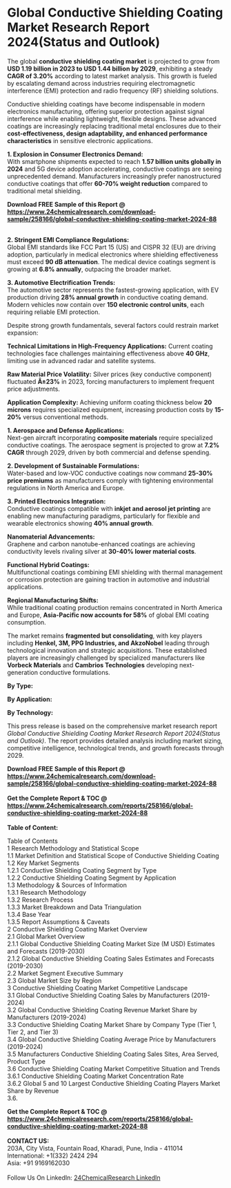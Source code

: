 <h1>Global Conductive Shielding Coating Market Research Report 2024(Status and Outlook)</h1><p>The global <strong>conductive shielding coating market</strong> is projected to grow from <strong>USD 1.19 billion in 2023 to USD 1.44 billion by 2029</strong>, exhibiting a steady <strong>CAGR of 3.20%</strong> according to latest market analysis. This growth is fueled by escalating demand across industries requiring electromagnetic interference (EMI) protection and radio frequency (RF) shielding solutions.</p><p>Conductive shielding coatings have become indispensable in modern electronics manufacturing, offering superior protection against signal interference while enabling lightweight, flexible designs. These advanced coatings are increasingly replacing traditional metal enclosures due to their <strong>cost-effectiveness, design adaptability, and enhanced performance characteristics</strong> in sensitive electronic applications.</p><p><strong>1. Explosion in Consumer Electronics Demand:</strong><br>
With smartphone shipments expected to reach <strong>1.57 billion units globally in 2024</strong> and 5G device adoption accelerating, conductive coatings are seeing unprecedented demand. Manufacturers increasingly prefer nanostructured conductive coatings that offer <strong>60-70% weight reduction</strong> compared to traditional metal shielding.</p><div><b>Download FREE Sample of this Report @ 
            <a href="https://www.24chemicalresearch.com/download-sample/258166/global-conductive-shielding-coating-market-2024-88">
            https://www.24chemicalresearch.com/download-sample/258166/global-conductive-shielding-coating-market-2024-88</a></b></div><br><p><strong>2. Stringent EMI Compliance Regulations:</strong><br>
Global EMI standards like FCC Part 15 (US) and CISPR 32 (EU) are driving adoption, particularly in medical electronics where shielding effectiveness must exceed <strong>90 dB attenuation</strong>. The medical device coatings segment is growing at <strong>6.8% annually</strong>, outpacing the broader market.</p><p><strong>3. Automotive Electrification Trends:</strong><br>
The automotive sector represents the fastest-growing application, with EV production driving <strong>28% annual growth</strong> in conductive coating demand. Modern vehicles now contain over <strong>150 electronic control units</strong>, each requiring reliable EMI protection.</p><p>Despite strong growth fundamentals, several factors could restrain market expansion:</p><p><strong>Technical Limitations in High-Frequency Applications:</strong> Current coating technologies face challenges maintaining effectiveness above <strong>40 GHz</strong>, limiting use in advanced radar and satellite systems.</p><p><strong>Raw Material Price Volatility:</strong> Silver prices (key conductive component) fluctuated <strong>Â±23%</strong> in 2023, forcing manufacturers to implement frequent price adjustments.</p><p><strong>Application Complexity:</strong> Achieving uniform coating thickness below <strong>20 microns</strong> requires specialized equipment, increasing production costs by <strong>15-20%</strong> versus conventional methods.</p><p><strong>1. Aerospace and Defense Applications:</strong><br>
Next-gen aircraft incorporating <strong>composite materials</strong> require specialized conductive coatings. The aerospace segment is projected to grow at <strong>7.2% CAGR</strong> through 2029, driven by both commercial and defense spending.</p><p><strong>2. Development of Sustainable Formulations:</strong><br>
Water-based and low-VOC conductive coatings now command <strong>25-30% price premiums</strong> as manufacturers comply with tightening environmental regulations in North America and Europe.</p><p><strong>3. Printed Electronics Integration:</strong><br>
Conductive coatings compatible with <strong>inkjet and aerosol jet printing</strong> are enabling new manufacturing paradigms, particularly for flexible and wearable electronics showing <strong>40% annual growth</strong>.</p><p><strong>Nanomaterial Advancements:</strong><br>
    Graphene and carbon nanotube-enhanced coatings are achieving conductivity levels rivaling silver at <strong>30-40% lower material costs</strong>.</p><p><strong>Functional Hybrid Coatings:</strong><br>
    Multifunctional coatings combining EMI shielding with thermal management or corrosion protection are gaining traction in automotive and industrial applications.</p><p><strong>Regional Manufacturing Shifts:</strong><br>
    While traditional coating production remains concentrated in North America and Europe, <strong>Asia-Pacific now accounts for 58%</strong> of global EMI coating consumption.</p><p>The market remains <strong>fragmented but consolidating</strong>, with key players including <strong>Henkel, 3M, PPG Industries, and AkzoNobel</strong> leading through technological innovation and strategic acquisitions. These established players are increasingly challenged by specialized manufacturers like <strong>Vorbeck Materials</strong> and <strong>Cambrios Technologies</strong> developing next-generation conductive formulations.</p><p><strong>By Type:</strong></p><p><strong>By Application:</strong></p><p><strong>By Technology:</strong></p><p>This press release is based on the comprehensive market research report <em>Global Conductive Shielding Coating Market Research Report 2024(Status and Outlook)</em>. The report provides detailed analysis including market sizing, competitive intelligence, technological trends, and growth forecasts through 2029.</p><div><b>Download FREE Sample of this Report @ 
            <a href="https://www.24chemicalresearch.com/download-sample/258166/global-conductive-shielding-coating-market-2024-88">
            https://www.24chemicalresearch.com/download-sample/258166/global-conductive-shielding-coating-market-2024-88</a></b></div><br><div><b>Get the Complete Report & TOC @ 
            <a href="https://www.24chemicalresearch.com/reports/258166/global-conductive-shielding-coating-market-2024-88">
            https://www.24chemicalresearch.com/reports/258166/global-conductive-shielding-coating-market-2024-88</a></b></div><br>
            <b>Table of Content:</b><p>Table of Contents<br />
1 Research Methodology and Statistical Scope<br />
1.1 Market Definition and Statistical Scope of Conductive Shielding Coating<br />
1.2 Key Market Segments<br />
1.2.1 Conductive Shielding Coating Segment by Type<br />
1.2.2 Conductive Shielding Coating Segment by Application<br />
1.3 Methodology & Sources of Information<br />
1.3.1 Research Methodology<br />
1.3.2 Research Process<br />
1.3.3 Market Breakdown and Data Triangulation<br />
1.3.4 Base Year<br />
1.3.5 Report Assumptions & Caveats<br />
2 Conductive Shielding Coating Market Overview<br />
2.1 Global Market Overview<br />
2.1.1 Global Conductive Shielding Coating Market Size (M USD) Estimates and Forecasts (2019-2030)<br />
2.1.2 Global Conductive Shielding Coating Sales Estimates and Forecasts (2019-2030)<br />
2.2 Market Segment Executive Summary<br />
2.3 Global Market Size by Region<br />
3 Conductive Shielding Coating Market Competitive Landscape<br />
3.1 Global Conductive Shielding Coating Sales by Manufacturers (2019-2024)<br />
3.2 Global Conductive Shielding Coating Revenue Market Share by Manufacturers (2019-2024)<br />
3.3 Conductive Shielding Coating Market Share by Company Type (Tier 1, Tier 2, and Tier 3)<br />
3.4 Global Conductive Shielding Coating Average Price by Manufacturers (2019-2024)<br />
3.5 Manufacturers Conductive Shielding Coating Sales Sites, Area Served, Product Type<br />
3.6 Conductive Shielding Coating Market Competitive Situation and Trends<br />
3.6.1 Conductive Shielding Coating Market Concentration Rate<br />
3.6.2 Global 5 and 10 Largest Conductive Shielding Coating Players Market Share by Revenue<br />
3.6.</p><div><b>Get the Complete Report & TOC @ 
            <a href="https://www.24chemicalresearch.com/reports/258166/global-conductive-shielding-coating-market-2024-88">
            https://www.24chemicalresearch.com/reports/258166/global-conductive-shielding-coating-market-2024-88</a></b></div><br><b>CONTACT US:</b><br>
            203A, City Vista, Fountain Road, Kharadi, Pune, India - 411014<br>
            International: +1(332) 2424 294<br>
            Asia: +91 9169162030 <br><br>
            Follow Us On LinkedIn: <a href="https://www.linkedin.com/company/24chemicalresearch/">24ChemicalResearch LinkedIn</a>